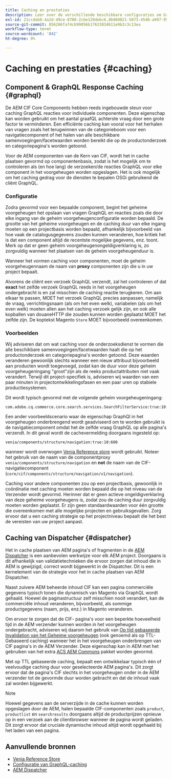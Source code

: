 ```yaml
---
title: Caching en prestaties
description: Leer over de verschillende beschikbare configuraties om GrafiekQL en inhoudcaching toe te laten om de prestaties van uw handelsimplementatie te optimaliseren.
exl-id: 21ccdab8-4a2d-49ce-8700-2cbe129debc6,8b969821-5073-4540-a997-95c74a11e4f0
source-git-commit: 856266faf4cb99056b1763383d611e9b2c3c13ea
workflow-type: tm+mt
source-wordcount: '842'
ht-degree: 0%

---
```


# Caching en prestaties {#caching}

## Component &amp; GraphQL Response Caching {#graphql}

De AEM CIF Core Components hebben reeds ingebouwde steun voor caching GraphQL reacties voor individuele componenten. Deze eigenschap kan worden gebruikt om het aantal graafQL achterste vraag door een grote factor te verminderen. Een efficiënte caching kan vooral voor het herhalen van vragen zoals het terugwinnen van de categorieboom voor een navigatiecomponent of het halen van alle beschikbare samenvoegingen/facetwaarden worden bereikt die op de productonderzoek en categoriepagina&#39;s worden getoond.

Voor de AEM componenten van de Kern van CIF, wordt het in cache plaatsen gevormd op componentenbasis, zodat is het mogelijk om te controleren als (en hoe lang) de verzoeken/de reacties GraphQL voor elke component in het voorgeheugen worden opgeslagen. Het is ook mogelijk om het caching gedrag voor de diensten te bepalen OSGi gebruikend de cliënt GraphQL.

### Configuratie

Zodra gevormd voor een bepaalde component, begint het geheime voorgeheugen het opslaan van vragen GraphQL en reacties zoals die door elke ingang van de geheim voorgeheugenconfiguratie worden bepaald. De grootte van het geheime voorgeheugen en de caching duur van elke ingang moeten op een projectbasis worden bepaald, afhankelijk bijvoorbeeld van hoe vaak de catalogusgegevens zouden kunnen veranderen, hoe kritiek het is dat een component altijd de recentste mogelijke gegevens, enz. toont. Merk op dat er geen geheim voorgeheugenongeldigverklaring is, zo zorgvuldig wanneer het plaatsen van de geheim voorgeheugenduur is.

Wanneer het vormen caching voor componenten, moet de geheim voorgeheugennaam de naam van **proxy** componenten zijn die u in uw project bepaalt.

Alvorens de cliënt een verzoek GraphQL verzendt, zal het controleren of dat **exact** het zelfde verzoek GraphQL reeds in het voorgeheugen ondergebracht is en zal misschien de caching reactie terugkeren. Om aan elkaar te passen, MOET het verzoek GraphQL precies aanpassen, namelijk de vraag, verrichtingsnaam (als om het even welk), variabelen (als om het even welk) moeten allen aan het caching verzoek gelijk zijn, en ook alle kopballen van douaneHTTP die zouden kunnen worden geplaatst MOET het zelfde zijn. De koptekst Magento `Store` MOET bijvoorbeeld overeenkomen.

### Voorbeelden

Wij adviseren dat om wat caching voor de onderzoeksdienst te vormen die alle beschikbare samenvoegingen/facetwaarden haalt die op het productonderzoek en categoriepagina&#39;s worden getoond. Deze waarden veranderen gewoonlijk slechts wanneer een nieuw attribuut bijvoorbeeld aan producten wordt toegevoegd, zodat kan de duur voor deze geheim voorgeheugeningang &quot;groot&quot;zijn als de reeks productattributen niet vaak verandert. Terwijl dit project-specifiek is, adviseren wij waarden van een paar minuten in projectontwikkelingsfasen en een paar uren op stabiele productiesystemen.

Dit wordt typisch gevormd met de volgende geheim voorgeheugeningang:

```
com.adobe.cq.commerce.core.search.services.SearchFilterService:true:10:3600
```

Een ander voorbeeldscenario waar de eigenschap GraphQl in het voorgeheugen onderbrengend wordt geadviseerd om te worden gebruikt is de navigatiecomponent omdat het de zelfde vraag GraphQL op alle pagina&#39;s verzendt. In dit geval wordt de cachevermelding doorgaans ingesteld op:

```
venia/components/structure/navigation:true:10:600
```

wanneer wordt overwogen [Venia Reference store](https://github.com/adobe/aem-cif-guides-venia) wordt gebruikt. Noteer het gebruik van de naam van de componentproxy `venia/components/structure/navigation` en **not** de naam van de CIF-navigatiecomponent (`core/cif/components/structure/navigation/v1/navigation`).

Caching voor andere componenten zou op een projectbasis, gewoonlijk in coördinatie met caching moeten worden bepaald die op het niveau van de Verzender wordt gevormd. Herinner dat er geen actieve ongeldigverklaring van deze geheime voorgeheugens is, zodat zou de caching duur zorgvuldig moeten worden geplaatst. Er zijn geen standaardwaarden voor één grootte die overeenkomen met alle mogelijke projecten en gebruiksgevallen. Zorg ervoor dat u een caching strategie op het projectniveau bepaalt die het best de vereisten van uw project aanpast.

## Caching van Dispatcher {#dispatcher}

Het in cache plaatsen van AEM pagina&#39;s of fragmenten in de [AEM Dispatcher](https://experienceleague.adobe.com/docs/experience-manager-dispatcher/using/dispatcher.html) is een aanbevolen werkwijze voor elk AEM project. Doorgaans is dit afhankelijk van validatietechnieken die ervoor zorgen dat inhoud die in AEM is gewijzigd, correct wordt bijgewerkt in de Dispatcher. Dit is een kernelement van de strategie voor het in cache plaatsen van AEM Dispatcher.

Naast zuivere AEM beheerde inhoud CIF kan een pagina commerciële gegevens typisch tonen die dynamisch van Magento via GraphQL wordt gehaald. Hoewel de paginastructuur zelf misschien nooit verandert, kan de commerciële inhoud veranderen, bijvoorbeeld, als sommige productgegevens (naam, prijs, enz.) in Magento veranderen.

Om ervoor te zorgen dat de CIF- pagina&#39;s voor een beperkte hoeveelheid tijd in de AEM verzender kunnen worden in het voorgeheugen ondergebracht, adviseren wij daarom het gebruik van [Op tijd gebaseerde Invalidation van het Geheime voorgeheugen](https://experienceleague.adobe.com/docs/experience-manager-dispatcher/using/configuring/dispatcher-configuration.html#configuring-time-based-cache-invalidation-enablettl) (ook genoemd als op TTL-Gebaseerd caching) wanneer het in het voorgeheugen onderbrengen van CIF pagina&#39;s in de AEM Verzender. Deze eigenschap kan in AEM met het gebruiken van het extra [ACS AEM Commons](https://adobe-consulting-services.github.io/acs-aem-commons/) pakket worden gevormd.

Met op TTL gebaseerde caching, bepaalt een ontwikkelaar typisch één of veelvoudige caching duur voor geselecteerde AEM pagina&#39;s. Dit zorgt ervoor dat de pagina&#39;s CIF slechts in het voorgeheugen onder in de AEM verzender tot de gevormde duur worden gebracht en dat de inhoud vaak zal worden bijgewerkt.

>[!NOTE]
>
>Hoewel gegevens aan de serverzijde in de cache kunnen worden opgeslagen door de AEM, halen bepaalde CIF-componenten zoals `product`, `productlist` en `searchresults` doorgaans altijd de productprijzen opnieuw op in een verzoek aan de clientbrowser wanneer de pagina wordt geladen. Dit zorgt ervoor dat cruciale dynamische inhoud altijd wordt opgehaald bij het laden van een pagina.

## Aanvullende bronnen

- [Venia Reference Store](https://github.com/adobe/aem-cif-guides-venia)
- [Configuratie van GraphQL-caching](https://github.com/adobe/commerce-cif-graphql-client#caching)
- [AEM Dispatcher](https://experienceleague.adobe.com/docs/experience-manager-dispatcher/using/dispatcher.html)

